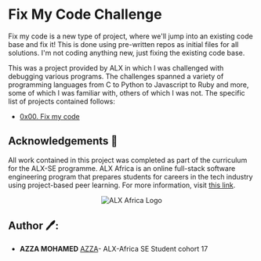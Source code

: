 # Fix My Code Challenge
Fix my code is a new type of project, where we'll jump into an existing code 
base and fix it! This is done using pre-written repos as initial files for all 
solutions. I'm not coding anything new, just fixing the existing code base.

This was a project provided by ALX in which I was challenged with debugging 
various programs. The challenges spanned a variety of programming languages 
from C to Python to Javascript to Ruby and more, some of which I was familiar 
with, others of which I was not. The specific list of projects contained follows:

* [0x00. Fix my code](./0x00-challenge)

## Acknowledgements :pray:

All work contained in this project was completed as part of the curriculum for the ALX-SE programme. 
ALX Africa is an online full-stack software engineering program that prepares students for careers 
in the tech industry using project-based peer learning. For more information, visit 
[this link](https://www.alxafrica.com).


<p align="center">
  <img src="http://www.alxafrica.com/wp-content/uploads/2022/01/header-logo.png"
    alt="ALX Africa Logo"
  >
</p>

## Author 🖊️:
* **AZZA MOHAMED** [AZZA](https://github.com/medazza)- ALX-Africa SE Student cohort 17